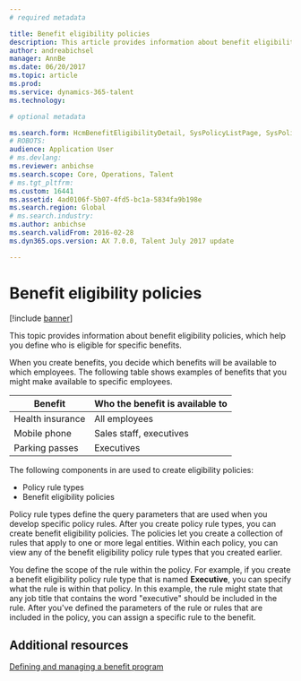 ```yaml
---
# required metadata

title: Benefit eligibility policies
description: This article provides information about benefit eligibility policies, which help you define who is eligible for specific benefits.
author: andreabichsel
manager: AnnBe
ms.date: 06/20/2017
ms.topic: article
ms.prod: 
ms.service: dynamics-365-talent
ms.technology: 

# optional metadata

ms.search.form: HcmBenefitEligibilityDetail, SysPolicyListPage, SysPolicySourceDocumentRuleType
# ROBOTS: 
audience: Application User
# ms.devlang: 
ms.reviewer: anbichse
ms.search.scope: Core, Operations, Talent
# ms.tgt_pltfrm: 
ms.custom: 16441
ms.assetid: 4ad0106f-5b07-4fd5-bc1a-5834fa9b198e
ms.search.region: Global
# ms.search.industry: 
ms.author: anbichse
ms.search.validFrom: 2016-02-28
ms.dyn365.ops.version: AX 7.0.0, Talent July 2017 update

---
```


# Benefit eligibility policies

[!include [banner](includes/banner.md)]

This topic provides information about benefit eligibility policies, which help you define who is eligible for specific benefits.

When you create benefits, you decide which benefits will be available to which employees. The following table shows examples of benefits that you might make available to specific employees.

| Benefit          | Who the benefit is available to |
|------------------|---------------------------------|
| Health insurance | All employees                   |
| Mobile phone     | Sales staff, executives         |
| Parking passes   | Executives                      |

The following components in are used to create eligibility policies:

-   Policy rule types
-   Benefit eligibility policies

Policy rule types define the query parameters that are used when you develop specific policy rules. After you create policy rule types, you can create benefit eligibility policies. The policies let you create a collection of rules that apply to one or more legal entities. Within each policy, you can view any of the benefit eligibility policy rule types that you created earlier. 

You define the scope of the rule within the policy. For example, if you create a benefit eligibility policy rule type that is named **Executive**, you can specify what the rule is within that policy. In this example, the rule might state that any job title that contains the word "executive" should be included in the rule. After you've defined the parameters of the rule or rules that are included in the policy, you can assign a specific rule to the benefit.

Additional resources
--------

[Defining and managing a benefit program](manage-benefit-program.md)




